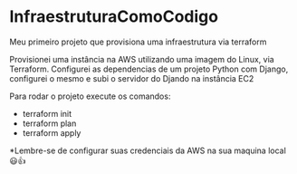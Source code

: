 # InfraestruturaComoCodigo
Meu primeiro projeto que provisiona uma infraestrutura via terraform 

Provisionei uma instância na AWS utilizando uma imagem do Linux, via Terraform.
Configurei as dependencias de um projeto Python com Django, configurei o mesmo e subi o servidor do Djando na instância EC2

Para rodar o projeto execute os comandos: 
- terraform init
- terraform plan
- terraform apply 

*Lembre-se de configurar suas credenciais da AWS na sua maquina local 😃👍